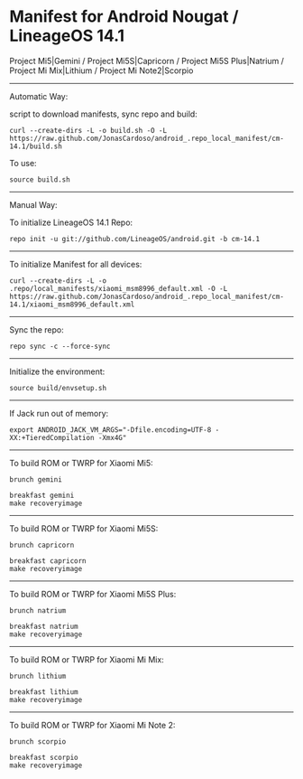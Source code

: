 Manifest for Android Nougat / LineageOS 14.1
====================================
Project Mi5|Gemini / Project Mi5S|Capricorn / Project Mi5S Plus|Natrium / Project Mi Mix|Lithium / Project Mi Note2|Scorpio

---

Automatic Way:

script to download manifests, sync repo and build:

    curl --create-dirs -L -o build.sh -O -L https://raw.github.com/JonasCardoso/android_.repo_local_manifest/cm-14.1/build.sh

To use:

    source build.sh

---

Manual Way:

To initialize LineageOS 14.1 Repo:

    repo init -u git://github.com/LineageOS/android.git -b cm-14.1

---

To initialize Manifest for all devices:

    curl --create-dirs -L -o .repo/local_manifests/xiaomi_msm8996_default.xml -O -L https://raw.github.com/JonasCardoso/android_.repo_local_manifest/cm-14.1/xiaomi_msm8996_default.xml

---

Sync the repo:

    repo sync -c --force-sync

---

Initialize the environment:

    source build/envsetup.sh

---

If Jack run out of memory:

    export ANDROID_JACK_VM_ARGS="-Dfile.encoding=UTF-8 -XX:+TieredCompilation -Xmx4G"

---

To build ROM or TWRP for Xiaomi Mi5:

    brunch gemini

    breakfast gemini
    make recoveryimage

---

To build ROM or TWRP for Xiaomi Mi5S:

    brunch capricorn

    breakfast capricorn
    make recoveryimage

---

To build ROM or TWRP for Xiaomi Mi5S Plus:

    brunch natrium

    breakfast natrium
    make recoveryimage

---

To build ROM or TWRP for Xiaomi Mi Mix:

    brunch lithium

    breakfast lithium
    make recoveryimage

---

To build ROM or TWRP for Xiaomi Mi Note 2:

    brunch scorpio

    breakfast scorpio
    make recoveryimage
